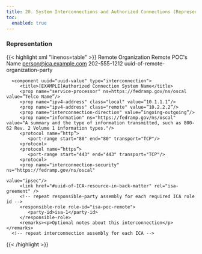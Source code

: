 ```yaml
---
title: 20. System Interconnections and Authorized Connections (Representation) 
toc:
  enabled: true
---
```


### **Representation**

{{< highlight xml "linenos=table" >}}
   <metadata>
      <!-- oscal-version, prop -->
      <role id="isa-poc-remote">
         <title>Remote System POC</title>
      </role>
      <!-- repeat role assembly for each required ICA role ID -->
      <party uuid="uuid-value" type="organization">
         <name>Remote Organization</name>
      </party>
      <party uuid="uuid-value">
         <name>Remote POC's Name</name>
         <email>person@ica.example.com</email>
         <phone>202-555-1212</phone>
         <member-of-organization>uuid-of-remote-organization-party</member-of-organization>
      </party>
      <!-- repeat party assembly for each ICA POC -->
   </metadata>
   <!-- import-profile, system-characteristics -->
      <component uuid="uuid-value" type="interconnection">
         <title>[EXAMPLE]Authorized Connection System Name</title>
         <prop name="service-processor" ns=https://fedramp.gov/ns/oscal value=”Telco Name”/>
         <prop name="ipv4-address" class="local" value=”10.1.1.1”/>
         <prop name="ipv4-address" class="remote" value=”10.2.2.2”/>
         <prop name="interconnection-direction" value=”ingoing-outgoing”/>
         <prop name="information" ns="https://fedramp.gov/ns/oscal" value="A summary and the type of information transmitted, such as 800-62 Rev. 2 Volume 1 information types."/>
         <protocol name=”http”>
            <port-range start="80" end="80" transport="TCP"/>
         <protocol>    
         <protocol name=”https”>
            <port-range start="443" end="443" transport="TCP"/>
         <protocol>    
         <prop name="interconnection-security" ns="https://fedramp.gov/ns/oscal" 
                                                                             value="ipsec"/>
         <link href="#uuid-of-ICA-resource-in-back-matter" rel="isa-greement" />
         <!-- repeat responsible-party assembly for each required ICA role id -->
         <responsible-role role-id="isa-poc-remote">
            <party-id>isa-1</party-id>
         </responsible-role>
         <remarks><p>Optional notes about this interconnection</p></remarks>
      <!-- repeat interconnection assembly for each ICA -->
   <!-- control-implementation -->
   <back-matter>
      <resource uuid="uuid-value">
         <title>[SAMPLE]Interconnection Security Agreement Title</title>
         <prop name="version" value="Document Version"/>
         <rlink href="./documents/ISAs/ISA-1.docx"/>
      </citation>
      <!-- repeat citation assembly for each ICA -->
   <back-matter>
{{< /highlight >}}